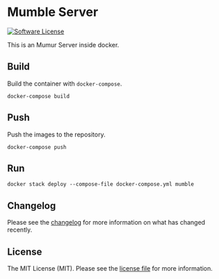 # Mumble Server

[![Software License][ico-license]](LICENSE.md)

This is an Mumur Server inside docker.

## Build

Build the container with `docker-compose`.

    docker-compose build
    
## Push

Push the images to the repository.

    docker-compose push
    
## Run

    docker stack deploy --compose-file docker-compose.yml mumble

## Changelog

Please see the [changelog](CHANGELOG.md) for more information on what has changed recently.

## License

The MIT License (MIT). Please see the [license file](LICENSE.md) for more information.

[ico-license]: https://img.shields.io/badge/license-MIT-brightgreen.svg?style=flat-square
